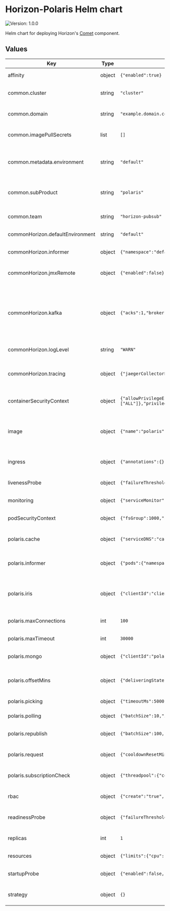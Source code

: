 # Horizon-Polaris Helm chart

![Version: 1.0.0](https://img.shields.io/badge/Version-1.0.0-informational?style=flat-square)  

Helm chart for deploying Horizon's [Comet](https://github.com/telekom/pubsub-horizon-polaris) component.

## Values

| Key                              | Type   | Default                                                                                                                                                                      | Description                                                                                                                                                                          |
|----------------------------------|--------|------------------------------------------------------------------------------------------------------------------------------------------------------------------------------|--------------------------------------------------------------------------------------------------------------------------------------------------------------------------------------|
| affinity                         | object | `{"enabled":true}`                                                                                                                                                           | Affinity: Configures settings related to affinity.                                                                                                                                   |
| common.cluster                   | string | `"cluster"`                                                                                                                                                                  | Cluster: The name of the cluster where the resource is running.                                                                                                                      |
| common.domain                    | string | `"example.domain.com"`                                                                                                                                                       | Domain: The domain under which the resource is hosted.                                                                                                                               |
| common.imagePullSecrets          | list   | `[]`                                                                                                                                                                         | ImagePullSecrets: Defines image pull secrets for different clusters.                                                                                                                 |
| common.metadata.environment      | string | `"default"`                                                                                                                                                                  | Main product: The main product to which the resource belongs. The product is identified as Horizon.                                                                                  |
| common.subProduct                | string | `"polaris"`                                                                                                                                                                  | Sub product: Subproduct of the main product Horizon. In this helm chart the subproduct is Polaris.                                                                                   |
| common.team                      | string | `"horizon-pubsub"`                                                                                                                                                           | Team: The team for managing and developing Horizon.                                                                                                                                  |
| commonHorizon.defaultEnvironment | string | `"default"`                                                                                                                                                                  | Environment: Sets the default environment.                                                                                                                                           |
| commonHorizon.informer           | object | `{"namespace":"default"}`                                                                                                                                                    | Informer: Specifies namespace for the informer.                                                                                                                                      |
| commonHorizon.jmxRemote          | object | `{"enabled":false}`                                                                                                                                                          | JMX: Enables or disables JMX remote configuration.                                                                                                                                   |
| commonHorizon.kafka              | object | `{"acks":1,"brokers":"kafka:9092","compression":{"enabled":true,"type":"snappy"},"groupId":"polaris","lingerMs":5}`                                                          | Kafka configuration: Specifies Kafka broker details for common Horizon settings, including broker addresses, groupId, linger time, acknowledgment settings, and compression options. |
| commonHorizon.logLevel           | string | `"WARN"`                                                                                                                                                                     | Logging: Sets the log level for general logging.                                                                                                                                     |
| commonHorizon.tracing            | object | `{"jaegerCollectorBaseUrl":"http://localhost:14268","samplerProbability":"1.0"}`                                                                                             | Tracing: Configures tracing settings, including Jaeger collector base URL, and sampler probability.                                                                                  |
| containerSecurityContext         | object | `{"allowPrivilegeEscalation":false,"capabilities":{"drop":["ALL"]},"privileged":false,"readOnlyRootFilesystem":true,"runAsGroup":1000,"runAsNonRoot":true,"runAsUser":1000}` | ContainerSecurityContext: Security context set for the container.                                                                                                                    |
| image                            | object | `{"name":"polaris","organization":"internal/example/horizon","pullPolicy":"IfNotPresent","repository":"example.devops.company.de","tag":"develop"}`                          | Image configuration for "polaris" deployment: Specifies the image details such as repository, organization, name, tag, and pull policy.                                              |
| ingress                          | object | `{"annotations":{},"hostname":null}`                                                                                                                                         | Ingress: Sets the hostname and annotations.                                                                                                                                          |
| livenessProbe                    | object | `{"failureThreshold":8,"initialDelaySeconds":20,"periodSeconds":10}`                                                                                                         | LivenessProbe: Kubernetes Liveness Probe configuration.                                                                                                                              |
| monitoring                       | object | `{"serviceMonitor":{"enabled":true,"selector":"selector"}}`                                                                                                                  | Monitoring: Service monitor configuration.                                                                                                                                           |
| podSecurityContext               | object | `{"fsGroup":1000,"supplementalGroups":[1000]}`                                                                                                                               | PodSecurityContext: Security context set for the pod.                                                                                                                                |
| polaris.cache                    | object | `{"serviceDNS":"cache"}`                                                                                                                                                     | Cache configuration: Define cache service DNS.                                                                                                                                       |
| polaris.informer                 | object | `{"pods":{"namespace":"default"}}`                                                                                                                                           | Informer namespace: Configuration for the informer, including default namespace.                                                                                                     |
| polaris.iris                     | object | `{"clientId":"clientId","clientSecret":"secret","tokenEndpoint":"irisUrl"}`                                                                                                  | Iris configuration: Authentication details for Iris, including the token endpoint, clientId, and client secret.                                                                      |
| polaris.maxConnections           | int    | `100`                                                                                                                                                                        | Max connections: Maximum allowed connections.                                                                                                                                        |
| polaris.maxTimeout               | int    | `30000`                                                                                                                                                                      | Max timeout: Maximum timeout duration.                                                                                                                                               |
| polaris.mongo                    | object | `{"clientId":"polaris","url":"mongodbUrl"}`                                                                                                                                  | Mongo configuration: Set clientId and mongo URL for mongo configuration.                                                                                                             |
| polaris.offsetMins               | object | `{"deliveringStates":15}`                                                                                                                                                    | OffsetMins: Offset duration to adjust the time before considering states as delivered.                                                                                               |
| polaris.picking                  | object | `{"timeoutMs":5000}`                                                                                                                                                         | Picking: Timeout duration for the picking process.                                                                                                                                   |
| polaris.polling                  | object | `{"batchSize":10,"intervalMs":30000}`                                                                                                                                        | Polling: Configuration for polling mechanism.                                                                                                                                        |
| polaris.republish                | object | `{"batchSize":100,"threadpool":{"coreSize":50,"maxSize":50,"queueCapacity":50},"timeoutMs":5000}`                                                                            | Republish: Configuration for republishing mechanism.                                                                                                                                 |
| polaris.request                  | object | `{"cooldownResetMins":90,"delayMins":5,"scheduledThreadpool":{"size":50},"successfulStatusCodes":"200,201,202,204"}`                                                             | Request: Configuration related to handling requests.                                                                                                                                 |
| polaris.subscriptionCheck        | object | `{"threadpool":{"coreSize":50,"maxSize":50,"queueCapacity":50}}`                                                                                                             | SubscriptionCheck: Configuration related to subscription checking.                                                                                                                   |
| rbac                             | object | `{"create":"true","serviceAccountName":null}`                                                                                                                                | RBAC: Configures settings related to RBAC (Role-Based Access Control).                                                                                                               |
| readinessProbe                   | object | `{"failureThreshold":8,"initialDelaySeconds":20,"periodSeconds":10}`                                                                                                         | ReadinessProbe: Kubernetes Readiness Probe configuration.                                                                                                                            |
| replicas                         | int    | `1`                                                                                                                                                                          | Deployment replicas: Sets the number of replicas for the deployment.                                                                                                                 |
| resources                        | object | `{"limits":{"cpu":1,"memory":"1Gi"},"requests":{"cpu":"50m","memory":"200Mi"}}`                                                                                              | Resources: Resource limits and requests.                                                                                                                                             |
| startupProbe                     | object | `{"enabled":false,"failureThreshold":75,"initialDelaySeconds":0,"periodSeconds":1}`                                                                                          | StartupProbe: Kubernetes Startup Probe configuration.                                                                                                                                |
| strategy                         | object | `{}`                                                                                                                                                                         | Deployment strategy: Sets the deployment strategy for the deployment.                                                                                                                |


